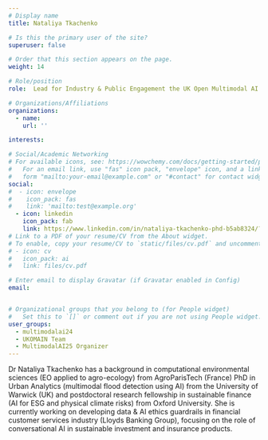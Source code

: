 ```yaml
---
# Display name
title: Nataliya Tkachenko

# Is this the primary user of the site?
superuser: false

# Order that this section appears on the page.
weight: 14

# Role/position
role:  Lead for Industry & Public Engagement the UK Open Multimodal AI Network & Generative AI Ethics & Assurance Lead, Lloyds Banking Group

# Organizations/Affiliations
organizations:
  - name:
    url: ''

interests:

# Social/Academic Networking
# For available icons, see: https://wowchemy.com/docs/getting-started/page-builder/#icons
#   For an email link, use "fas" icon pack, "envelope" icon, and a link in the
#   form "mailto:your-email@example.com" or "#contact" for contact widget.
social:
#  - icon: envelope
#    icon_pack: fas
#    link: 'mailto:test@example.org'
  - icon: linkedin
    icon_pack: fab
    link: https://www.linkedin.com/in/nataliya-tkachenko-phd-b5ab8324/?originalSubdomain=uk
# Link to a PDF of your resume/CV from the About widget.
# To enable, copy your resume/CV to `static/files/cv.pdf` and uncomment the lines below.
# - icon: cv
#   icon_pack: ai
#   link: files/cv.pdf

# Enter email to display Gravatar (if Gravatar enabled in Config)
email: 


# Organizational groups that you belong to (for People widget)
#   Set this to `[]` or comment out if you are not using People widget.
user_groups:
  - multimodalai24
  - UKOMAIN Team
  - MultimodalAI25 Organizer
---
```

Dr Nataliya Tkachenko has a background in computational environmental sciences (EO applied to agro-ecology) from AgroParisTech (France) PhD in Urban Analytics (multimodal flood detection using AI) from the University of Warwick (UK) and postdoctoral research fellowship in sustainable finance (AI for ESG and physical climate risks) from Oxford University. She is currently working on developing data & AI ethics guardrails in financial customer services industry (Lloyds Banking Group), focusing on the role of conversational AI in sustainable investment and insurance products.
